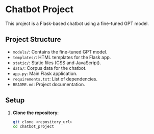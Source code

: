 # Chatbot Project

This project is a Flask-based chatbot using a fine-tuned GPT model.

## Project Structure

- `models/`: Contains the fine-tuned GPT model.
- `templates/`: HTML templates for the Flask app.
- `static/`: Static files (CSS and JavaScript).
- `data/`: Corpus data for the chatbot.
- `app.py`: Main Flask application.
- `requirements.txt`: List of dependencies.
- `README.md`: Project documentation.

## Setup

1. **Clone the repository**:

   ```sh
   git clone <repository_url>
   cd chatbot_project

